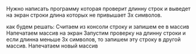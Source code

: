Нужно написать программу которая проверит длинну строк и выведет на экран строки длина которых не привышает 3х символов.

как будем решать:
Считаем из консоли строку и запишем ее в массив
Напечатаем массив на экран
Запустим проверку на длинну строки и если длинна меньше 3х символов, то запишем эту строку в другой массив.
Напечатаем новый массив

